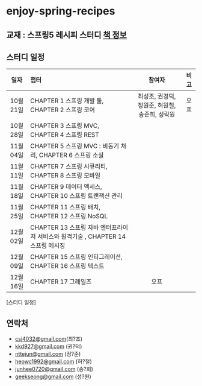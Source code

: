 # enjoy-spring-recipes

## 교재 : 스프링5 레시피 스터디 [책 정보](https://book.naver.com/bookdb/book_detail.nhn?bid=13911953)

## 스터디 일정

| 일자 | 챕터 | 참여자 | 비고 |
| :---: | :--- | :---: | :---: |
|10월 21일| CHAPTER 1 스프링 개발 툴, CHAPTER 2 스프링 코어 | 최성조, 권경덕, 정원준, 허원철, 송준희, 성락원 | 오프 |
|10월 28일| CHAPTER 3 스프링 MVC, CHAPTER 4 스프링 REST | | |
|11월 04일| CHAPTER 5 스프링 MVC : 비동기 처리, CHAPTER 6 스프링 소셜 | | |
|11월 11일| CHAPTER 7 스프링 시큐리티, CHAPTER 8 스프링 모바일 | | |
|11월 18일| CHAPTER 9 데이터 엑세스, CHAPTER 10 스프링 트랜잭션 관리 | |  |
|11월 25일| CHAPTER 11 스프링 배치, CHAPTER 12 스프링  NoSQL | | |
|12월 02일| CHAPTER 13 스프링 자바 엔터프라이저 서비스와 원격기술 , CHAPTER 14 스프링 메시징 | | |
|12월 09일| CHAPTER 15 스프링 인티그레이션, CHAPTER 16 스프링 텍스트 | |  |
|12월 16일| CHAPTER 17 그레일즈| 오프 |
[스터디 일정]

## 연락처
* csj4032@gmail.com(최?조)
* kkd927@gmail.com (권?덕)
* nttejun@gmail.com (정?준)
* heowc1992@gmail.com (허?철)
* junhee0720@gmail.com (송?희) 
* geekseong@gmail.com (성?원)
